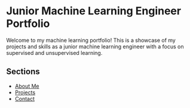 # Junior Machine Learning Engineer Portfolio

Welcome to my machine learning portfolio! This is a showcase of my projects and skills as a junior machine learning engineer with a focus on supervised and unsupervised learning.

## Sections
- [About Me](about.md)
- [Projects](projects.md)
- [Contact](contact.md)
